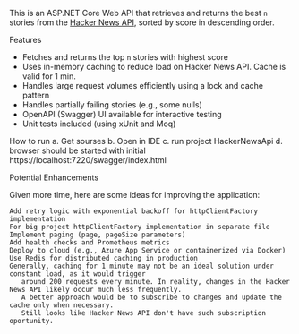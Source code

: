 This is an ASP.NET Core Web API that retrieves and returns the best `n` stories from the [Hacker News API](https://github.com/HackerNews/API), sorted by score in descending order.

 Features

- Fetches and returns the top `n` stories with highest score
- Uses in-memory caching to reduce load on Hacker News API. Cache is valid for 1 min. 
- Handles large request volumes efficiently using a lock and cache pattern
- Handles partially failing stories (e.g., some nulls)
- OpenAPI (Swagger) UI available for interactive testing
- Unit tests included (using xUnit and Moq)


How to run
   a. Get sourses
   b. Open in IDE
   c. run project HackerNewsApi
   d. browser should be started with initial https://localhost:7220/swagger/index.html
   
Potential Enhancements

Given more time, here are some ideas for improving the application:

    Add retry logic with exponential backoff for httpClientFactory implementation
    For big project httpClientFactory implementation in separate file
    Implement paging (page, pageSize parameters)
    Add health checks and Prometheus metrics
    Deploy to cloud (e.g., Azure App Service or containerized via Docker)
    Use Redis for distributed caching in production
    Generally, caching for 1 minute may not be an ideal solution under constant load, as it would trigger 
       around 200 requests every minute. In reality, changes in the Hacker News API likely occur much less frequently.
       A better approach would be to subscribe to changes and update the cache only when necessary.
       Still looks like Hacker News API don't have such subscription oportunity. 
    
